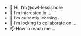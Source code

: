 - 👋 Hi, I’m @owl-lessismore
- 👀 I’m interested in ...
- 🌱 I’m currently learning ...
- 💞️ I’m looking to collaborate on ...
- 📫 How to reach me ...

<!---
owl-lessismore/owl-lessismore is a ✨ special ✨ repository because its `README.md` (this file) appears on your GitHub profile.
You can click the Preview link to take a look at your changes.
--->
